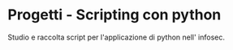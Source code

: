 # Progetti - Scripting con python

Studio e raccolta script per l'applicazione di python nell' infosec.
